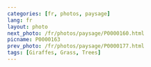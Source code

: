 ```yaml
---
categories: [fr, photos, paysage]
lang: fr
layout: photo
next_photo: /fr/photos/paysage/P0000160.html
picname: P0000163
prev_photo: /fr/photos/paysage/P0000177.html
tags: [Giraffes, Grass, Trees]
---
```

